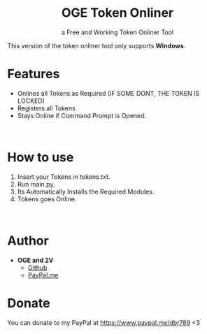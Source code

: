<h1 align="center">OGE Token Onliner</h1>
<p align="center">a Free and Working Token Onliner Tool</p>

This version of the token onliner tool only supports **Windows**.

# Features
 - Onlines all Tokens as Required (IF SOME DONT, THE TOKEN IS LOCKED)
 - Registers all Tokens
 - Stays Online if Command Prompt is Opened.

<br>

# How to use
 1. Insert your Tokens in tokens.txt.
 2. Run main.py.
 3. Its Automatically Installs the Required Modules.
 4. Tokens goes Online.

<br>

# Author
- **OGE and 2V**
    - [Github](https://github.com/2vog)
    - [PayPal.me](https://www.paypal.me/dbr789)

# Donate
You can donate to my PayPal at https://www.paypal.me/dbr789 <3
